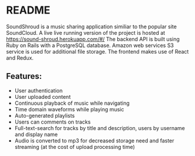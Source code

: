 # README

SoundShroud is a music sharing application similiar to the popular site SoundCloud.
A live live running version of the project is hosted at https://sound-shroud.herokuapp.com/#/
The backend API is built using Ruby on Rails with a PostgreSQL database.
Amazon web services S3 service is used for additional file storage.
The frontend makes use of React and Redux.

## Features:
* User authentication
* User uploaded content
* Continuous playback of music while navigating
* Time domain waveforms while playing music
* Auto-generated playlists
* Users can comments on tracks
* Full-text-search for tracks by title and description, users by username and display name
* Audio is converted to mp3 for decreased storage need and faster streaming (at the cost of upload processing time)
